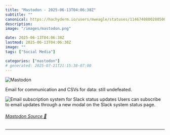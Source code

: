 ```yaml
---
title: "Mastodon - 2025-06-13T04:06:38Z"
subtitle: ""
canonical: https://hachyderm.io/users/mweagle/statuses/114674080028050081
description:
image: "/images/mastodon.png"

date: 2025-06-13T04:06:38Z
lastmod: 2025-06-13T04:06:38Z
image: ""
tags: ["Social Media"]

categories: ["mastodon"]
# generated: 2025-07-21T21:15:38-07:00
---
```

![Mastodon](/images/mastodon.png)

<p>Email for communication and CSVs for data: still undefeated.</p>

![Email subscription system for Slack status updates
Users can subscribe to email updates through a new modal on the
Slack system status page.](bfaa88fa575f7df4.png)

###### [Mastodon Source 🐘](https://hachyderm.io/@mweagle/114674080028050081)

___
